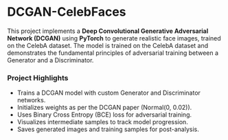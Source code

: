 # DCGAN-CelebFaces
This project implements a **Deep Convolutional Generative Adversarial Network (DCGAN)** using **PyTorch** to generate realistic face images, trained on the CelebA dataset. The model is trained on the CelebA dataset and demonstrates the fundamental principles of adversarial training between a Generator and a Discriminator.

### Project Highlights

- Trains a DCGAN model with custom Generator and Discriminator networks.
- Initializes weights as per the DCGAN paper (Normal(0, 0.02)).
- Uses Binary Cross Entropy (BCE) loss for adversarial training.
- Visualizes intermediate samples to track model progression.
- Saves generated images and training samples for post-analysis.
